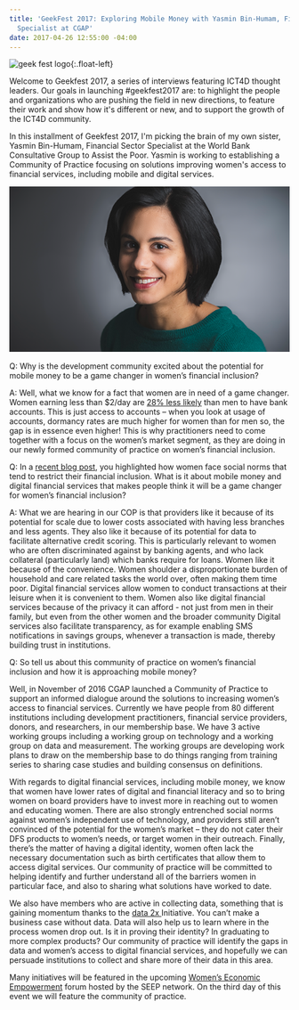 ```yaml
---
title: 'GeekFest 2017: Exploring Mobile Money with Yasmin Bin-Humam, Financial Sector
  Specialist at CGAP'
date: 2017-04-26 12:55:00 -04:00
---
```


![geek fest logo](/api/v2/sites/568d4cf73aaede128400000b/source/_uploads/geek%20fest%20smallest.jpg?download){:.float-left}

Welcome to Geekfest 2017, a series of interviews featuring ICT4D thought leaders. Our goals in launching #geekfest2017 are: to highlight the people and organizations who are pushing the field in new directions, to feature their work and show how it's different or new, and to support the growth of the ICT4D community.

In this installment of Geekfest 2017, I'm picking the brain of my own sister, Yasmin Bin-Humam, Financial Sector Specialist at the World Bank Consultative Group to Assist the Poor. Yasmin is working to establishing a Community of Practice focusing on solutions improving women's access to financial services, including mobile and digital services.

![yasmin.png](/uploads/yasmin.png)

Q:  Why is the development community excited about the potential for mobile money to be a game changer in women’s financial inclusion?

A: Well, what we know for a fact that women are in need of a game changer. Women earning less than $2/day are [28% less likely](http://www.worldbank.org/en/news/feature/2012/04/19/three-quarters-of-the-worlds-poor-are-unbanked) than men to have bank accounts. This is just access to accounts – when you look at usage of accounts, dormancy rates are much higher for women than for men so, the gap is in essence even higher! This is why practitioners need to come together with a focus on the women’s market segment, as they are doing in our newly formed community of practice on women’s financial inclusion.

Q: In a [recent blog post](http://www.cgap.org/blog/how-social-norms-affect-women%E2%80%99s-financial-inclusion), you highlighted how women face social norms that tend to restrict their financial inclusion. What is it about mobile money and digital financial services that makes people think it will be a game changer for women’s financial inclusion?

A: What we are hearing in our COP is that providers like it because of its potential for scale due to lower costs associated with having less branches and less agents. They also like it because of its potential for data to facilitate alternative credit scoring. This is particularly relevant to women who are often discriminated against by banking agents, and who lack collateral (particularly land) which banks require for loans.
Women like it because of the convenience. Women shoulder a disproportionate burden of household and care related tasks the world over, often making them time poor. Digital financial services allow women to conduct transactions at their leisure when it is convenient to them. Women also like digital financial services because of the privacy it can afford - not just from men in their family, but even from the other women and the broader community Digital services also facilitate transparency, as for example enabling SMS notifications in savings groups, whenever a transaction is made, thereby building trust in institutions.

Q: So tell us about this community of practice on women’s financial inclusion and how it is approaching mobile money?

Well, in November of 2016 CGAP launched a Community of Practice to support an informed dialogue around the solutions to increasing women’s access to financial services. Currently we have people from 80 different institutions including development practitioners, financial service providers, donors, and researchers, in our membership base. We have 3 active working groups including a working group on technology and a working group on data and measurement. The working groups are developing work plans to draw on the membership base to do things ranging from training series to sharing case studies and building consensus on definitions.

With regards to digital financial services, including mobile money, we know that women have lower rates of digital and financial literacy and so to bring women on board providers have to invest more in reaching out to women and educating women. There are also strongly entrenched social norms against women’s independent use of technology, and providers still aren’t convinced of the potential for the women’s market – they do not cater their DFS products to women’s needs, or target women in their outreach. Finally, there’s the matter of having a digital identity, women often lack the necessary documentation such as birth certificates that allow them to access digital services. Our community of practice will be committed to helping identify and further understand all of the barriers women in particular face, and also to sharing what solutions have worked to date.

We also have members who are active in collecting data, something that is gaining momentum thanks to the [data 2x ](http://data2x.org/)Initiative. You can’t make a business case without data. Data will also help us to learn where in the process women drop out. Is it in proving their identity? In graduating to more complex products? Our community of practice will identify the gaps in data and women’s access to digital financial services, and hopefully we can persuade institutions to collect and share more of their data in this area.

Many initiatives will be featured in the upcoming [Women’s Economic Empowerment](https://weeforum2017.org/) forum hosted by the SEEP network. On the third day of this event we will feature the community of practice.